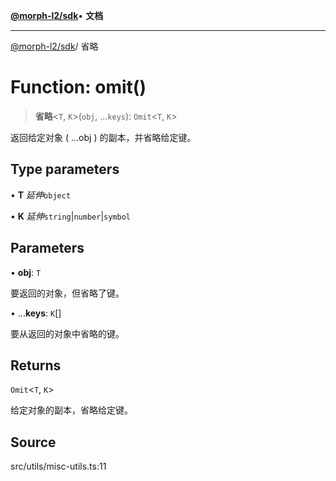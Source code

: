 [**@morph-l2/sdk**](../globals.md)• **文档**

***

[@morph-l2/sdk](../globals.md)/ 省略

# Function: omit()

> **省略**\<`T`, `K`\>(`obj`, ...`keys`): `Omit`\<`T`, `K`\>

返回给定对象 ( ...obj ) 的副本，并省略给定键。

## Type parameters

• **T** *延伸*`object`

• **K** *延伸*`string`\|`number`\|`symbol`

## Parameters

• **obj**: `T`

要返回的对象，但省略了键。

• ...**keys**: `K`[]

要从返回的对象中省略的键。

## Returns

`Omit`\<`T`, `K`\>

给定对象的副本，省略给定键。

## Source

src/utils/misc-utils.ts:11
